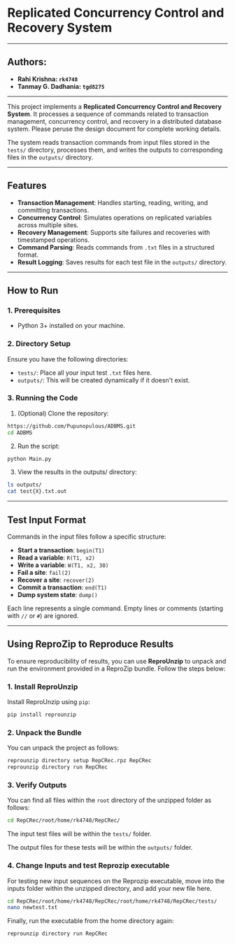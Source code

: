 # Replicated Concurrency Control and Recovery System
---

## Authors: 
- **Rahi Krishna: `rk4748`**
- **Tanmay G. Dadhania: `tgd8275`**

---

This project implements a **Replicated Concurrency Control and Recovery System**. It processes a sequence of commands related to transaction management, concurrency control, and recovery in a distributed database system. Please peruse the design document for complete working details.

The system reads transaction commands from input files stored in the `tests/` directory, processes them, and writes the outputs to corresponding files in the `outputs/` directory.

---

## Features
- **Transaction Management**: Handles starting, reading, writing, and committing transactions.
- **Concurrency Control**: Simulates operations on replicated variables across multiple sites.
- **Recovery Management**: Supports site failures and recoveries with timestamped operations.
- **Command Parsing**: Reads commands from `.txt` files in a structured format.
- **Result Logging**: Saves results for each test file in the `outputs/` directory.

---

## How to Run

### 1. **Prerequisites**
- Python 3+ installed on your machine.

### 2. **Directory Setup**
Ensure you have the following directories:
- `tests/`: Place all your input test `.txt` files here.
- `outputs/`: This will be created dynamically if it doesn't exist.

### 3. **Running the Code**
1. (Optional) Clone the repository:
  ```bash
  https://github.com/Pupunopulous/ADBMS.git
  cd ADBMS
  ```
2. Run the script:
  ```bash
  python Main.py
  ```
3. View the results in the outputs/ directory:
  ```bash
  ls outputs/
  cat test{X}.txt.out
  ```
---

## Test Input Format

Commands in the input files follow a specific structure:

- **Start a transaction**: `begin(T1)`
- **Read a variable**: `R(T1, x2)`
- **Write a variable**: `W(T1, x2, 30)`
- **Fail a site**: `fail(2)`
- **Recover a site**: `recover(2)`
- **Commit a transaction**: `end(T1)`
- **Dump system state**: `dump()`

Each line represents a single command. Empty lines or comments (starting with `//` or `#`) are ignored.

---

## Using ReproZip to Reproduce Results

To ensure reproducibility of results, you can use **ReproUnzip** to unpack and run the environment provided in a ReproZip bundle. Follow the steps below:

### 1. **Install ReproUnzip**
Install ReproUnzip using `pip`:
  ```bash
  pip install reprounzip
  ```

### 2. **Unpack the Bundle**
You can unpack the project as follows:
  ```bash
  reprounzip directory setup RepCRec.rpz RepCRec
  reprounzip directory run RepCRec
  ```

### 3. **Verify Outputs**
You can find all files within the `root` directory of the unzipped folder as follows:
  ```bash
  cd RepCRec/root/home/rk4748/RepCRec/
  ```
The input test files will be within the `tests/` folder.

The output files for these tests will be within the `outputs/` folder.

### 4. **Change Inputs and test Reprozip executable**
For testing new input sequences on the Reprozip executable, move into the inputs folder within the unzipped directory, and add your new file here.
  ```bash
  cd RepCRec/root/home/rk4748/RepCRec/root/home/rk4748/RepCRec/tests/
  nano newtest.txt
  ```
Finally, run the executable from the home directory again:
  ```bash
  reprounzip directory run RepCRec
  ```
